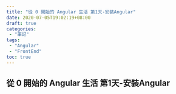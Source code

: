 ```yaml
---
title: "從 0 開始的 Angular 生活 第1天-安裝Angular"
date: 2020-07-05T19:02:19+08:00
draft: true
categories:
 - "筆記"
tags:
 - "Angular"
 - "FrontEnd"
toc: true
---
```


## 從 0 開始的 Angular 生活 第1天-安裝Angular
<!--more-->
